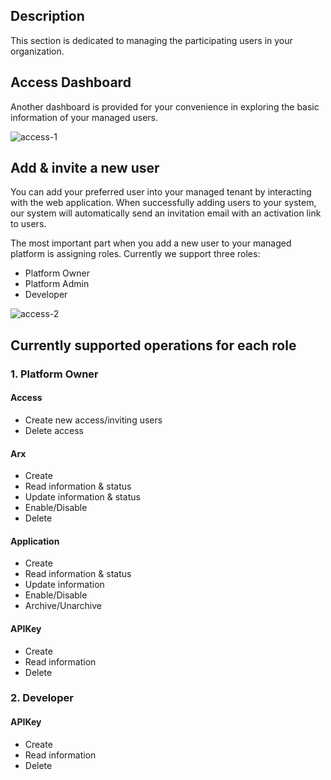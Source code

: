
## **Description**

This section is dedicated to managing the participating users in your organization.


## **Access Dashboard**

Another dashboard is provided for your convenience in exploring the basic information of your managed users.

![access-1](https://t36712295.p.clickup-attachments.com/t36712295/990d063c-7de3-4f0b-ae0f-fe3d7c1e3c9e/access%2Baccount-2.png)

## **Add & invite a new user**

You can add your preferred user into your managed tenant by interacting with the web application. When successfully adding users to your system, our system will automatically send an invitation email with an activation link to users.


The most important part when you add a new user to your managed platform is assigning roles. Currently we support three roles:


- Platform Owner
- Platform Admin
- Developer

![access-2](https://t36712295.p.clickup-attachments.com/t36712295/b613361f-97ec-4186-ac78-9f0e585a196f/access%2Baccount-2%20(1).png)

## **Currently supported operations for each role**

### **1. Platform Owner**

#### Access

- Create new access/inviting users
- Delete access

#### Arx

- Create
- Read information & status
- Update information & status
- Enable/Disable
- Delete

#### Application

- Create
- Read information & status
- Update information
- Enable/Disable
- Archive/Unarchive

#### APIKey

- Create
- Read information
- Delete

### **2. Developer**

#### APIKey
- Create
- Read information
- Delete